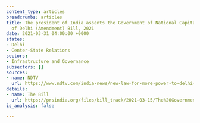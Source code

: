 ```yaml
---
content_type: articles
breadcrumbs: articles
title: The president of India assents the Government of National Capital Territory
  of Delhi (Amendment) Bill, 2021
date: 2021-03-31 04:00:00 +0000
states:
- Delhi
- Center-State Relations
sectors:
- Infrastructure and Governance
subsectors: []
sources:
- name: NDTV
  url: https://www.ndtv.com/india-news/new-law-for-more-power-to-delhi-lieutenant-governor-cleared-by-president-2401234
details:
- name: The Bill
  url: https://prsindia.org/files/bill_track/2021-03-15/The%20Government%20of%20National%20Capital%20Territory%20of%20Delhi%20(Amendment)%20Bill,%202021.pdf
is_analysis: false

---
```


